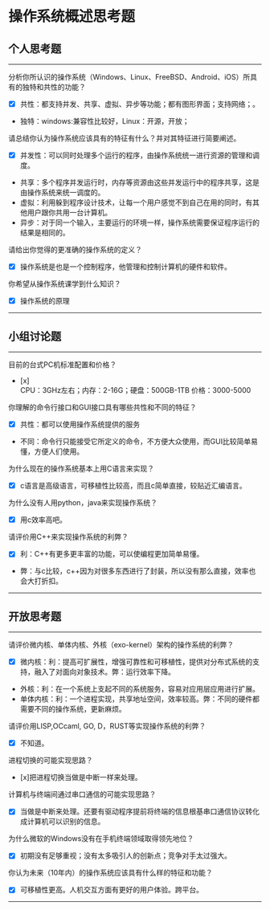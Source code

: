 # 操作系统概述思考题

## 个人思考题

---

分析你所认识的操作系统（Windows、Linux、FreeBSD、Android、iOS）所具有的独特和共性的功能？
- [x]  共性：都支持并发、共享、虚拟、异步等功能；都有图形界面；支持网络；。
- 独特：windows:兼容性比较好，Linux：开源，开放；
>  

请总结你认为操作系统应该具有的特征有什么？并对其特征进行简要阐述。
- [x]  并发性：可以同时处理多个运行的程序，由操作系统统一进行资源的管理和调度。
- 共享：多个程序并发运行时，内存等资源由这些并发运行中的程序共享，这是由操作系统来统一调度的。
- 虚拟：利用躲到程序设计技术，让每一个用户感觉不到自己在用的同时，有其他用户跟你共用一台计算机。
- 异步：对于同一个输入，主要运行的环境一样，操作系统需要保证程序运行的结果是相同的。

>   

请给出你觉得的更准确的操作系统的定义？
- [x]  操作系统是也是一个控制程序，他管理和控制计算机的硬件和软件。
>   

你希望从操作系统课学到什么知识？
- [x]  操作系统的原理
>   

---

## 小组讨论题

---

目前的台式PC机标准配置和价格？
- [x]  
CPU：3GHz左右；内存：2-16G；硬盘：500GB-1TB
价格：3000-5000
> 

你理解的命令行接口和GUI接口具有哪些共性和不同的特征？
- [x]  共性：都可以使用操作系统提供的服务
- 不同：命令行只能接受它所定义的命令，不方便大众使用，而GUI比较简单易懂，方便人们使用。

> 

为什么现在的操作系统基本上用C语言来实现？
- [x]  c语言是高级语言，可移植性比较高，而且c简单直接，较贴近汇编语言。

>  

为什么没有人用python，java来实现操作系统？
- [x]  用c效率高吧。

>  

请评价用C++来实现操作系统的利弊？
- [x]  利：C++有更多更丰富的功能，可以使编程更加简单易懂。
- 弊：与c比较，c++因为对很多东西进行了封装，所以没有那么直接，效率也会大打折扣。

>  

---

## 开放思考题

---

请评价微内核、单体内核、外核（exo-kernel）架构的操作系统的利弊？
- [x]  微内核：利：提高可扩展性，增强可靠性和可移植性，提供对分布式系统的支持，融入了对面向对象技术。弊：运行效率下降。
- 外核：利：在一个系统上支起不同的系统服务，容易对应用层应用进行扩展。
- 单体内核：利：一个进程实现，共享地址空间，效率较高。弊：不同的硬件都需要不同的操作系统，更新麻烦。

>  

请评价用LISP,OCcaml, GO, D，RUST等实现操作系统的利弊？
- [x]  不知道。

>  

进程切换的可能实现思路？
- [x]把进程切换当做是中断一样来处理。  

>  

计算机与终端间通过串口通信的可能实现思路？
- [x]  当做是中断来处理。还要有驱动程序提前将终端的信息根基串口通信协议转化成计算机可以识别的信息。

>  

为什么微软的Windows没有在手机终端领域取得领先地位？
- [x]  初期没有足够重视；没有太多吸引人的创新点；竞争对手太过强大。

>  

你认为未来（10年内）的操作系统应该具有什么样的特征和功能？
- [x] 可移植性更高。人机交互方面有更好的用户体验。跨平台。

>  

---
